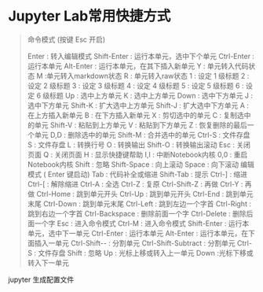 # Jupyter Lab常用快捷方式

> 
>
> 命令模式 (按键 Esc 开启)
>
> Enter : 转入编辑模式
> Shift-Enter : 运行本单元，选中下个单元
> Ctrl-Enter : 运行本单元
> Alt-Enter : 运行本单元，在其下插入新单元
> Y : 单元转入代码状态
> M :单元转入markdown状态
> R : 单元转入raw状态
> 1 : 设定 1 级标题
> 2 : 设定 2 级标题
> 3 : 设定 3 级标题
> 4 : 设定 4 级标题
> 5 : 设定 5 级标题
> 6 : 设定 6 级标题
> Up : 选中上方单元
> K : 选中上方单元
> Down : 选中下方单元
> J : 选中下方单元
> Shift-K : 扩大选中上方单元
> Shift-J : 扩大选中下方单元
> A : 在上方插入新单元
> B : 在下方插入新单元
> X : 剪切选中的单元
> C : 复制选中的单元
> Shift-V : 粘贴到上方单元
> V : 粘贴到下方单元
> Z : 恢复删除的最后一个单元
> D,D : 删除选中的单元
> Shift-M : 合并选中的单元
> Ctrl-S : 文件存盘
> S : 文件存盘
> L : 转换行号
> O : 转换输出
> Shift-O : 转换输出滚动
> Esc : 关闭页面
> Q : 关闭页面
> H : 显示快捷键帮助
> I,I : 中断Notebook内核
> 0,0 : 重启Notebook内核
> Shift : 忽略
> Shift-Space : 向上滚动
> Space : 向下滚动
> 编辑模式 ( Enter 键启动)
> Tab : 代码补全或缩进
> Shift-Tab : 提示
> Ctrl-] : 缩进
> Ctrl-[ : 解除缩进
> Ctrl-A : 全选
> Ctrl-Z : 复原
> Ctrl-Shift-Z : 再做
> Ctrl-Y : 再做
> Ctrl-Home : 跳到单元开头
> Ctrl-Up : 跳到单元开头
> Ctrl-End : 跳到单元末尾
> Ctrl-Down : 跳到单元末尾
> Ctrl-Left : 跳到左边一个字首
> Ctrl-Right : 跳到右边一个字首
> Ctrl-Backspace : 删除前面一个字
> Ctrl-Delete : 删除后面一个字
> Esc : 进入命令模式
> Ctrl-M : 进入命令模式
> Shift-Enter : 运行本单元，选中下一单元
> Ctrl-Enter : 运行本单元
> Alt-Enter : 运行本单元，在下面插入一单元
> Ctrl-Shift-- : 分割单元
> Ctrl-Shift-Subtract : 分割单元
> Ctrl-S : 文件存盘
> Shift : 忽略
> Up : 光标上移或转入上一单元
> Down :光标下移或转入下一单元

jupyter 生成配置文件

